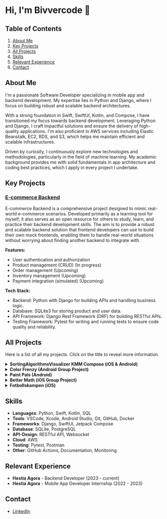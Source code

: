 # Hi, I'm Bivvercode 👋

## Table of Contents

1. [About Me](#about-me)
2. [Key Projects](#key-projects)
3. [All Projects](#all-projects)
4. [Skills](#skills)
5. [Relevant Experience](#relevant-experience)
6. [Contact](#contact)

## About Me

I'm a passionate Software Developer specializing in mobile app and backend development. My expertise lies in Python and Django, where I focus on building robust and scalable backend architectures.

With a strong foundation in Swift, SwiftUI, Kotlin, and Compose, I have transitioned my focus towards backend development. Leveraging Python and Django, I craft impactful solutions and ensure the delivery of high-quality applications. I'm also proficient in AWS services including Elastic Beanstalk, EC2, RDS, and S3, which helps me maintain efficient and scalable infrastructures.

Driven by curiosity, I continuously explore new technologies and methodologies, particularly in the field of machine learning. My academic background provides me with solid fundamentals in app architecture and coding best practices, which I apply in every project I undertake.

## Key Projects

### [E-commerce Backend](https://github.com/Bivvercode/ecommerce-backend)
E-commerce Backend is a comprehensive project designed to mimic real-world e-commerce scenarios. Developed primarily as a learning tool for myself, it also serves as an open resource for others to study, learn, and practice their backend development skills. The aim is to provide a robust and scalable backend solution that frontend developers can use to build their own mock frontends, enabling them to handle real-world situations without worrying about finding another backend to integrate with.

**Features:**
- User authentication and authorization
- Product management (CRUD) (In progress)
- Order management (Upcoming)
- Inventory management (Upcoming)
- Payment integration (simulated) (Upcoming)

**Tech Stack:**
- Backend: Python with Django for building APIs and handling business logic.
- Database: SQLite3 for storing product and user data.
- API Framework: Django Rest Framework (DRF) for building RESTful APIs.
- Testing Framework: Pytest for writing and running tests to ensure code quality and reliability.

## All Projects

Here is a list of all my projects. Click on the title to reveal more information.

<details>
  <summary><strong>SortingAlgorithmsVisualizer KMM Compose (iOS & Android)</strong></summary>
  
  [GitHub repository](https://github.com/Bivvercode/SortingAlgorithmsVisualizer)
  
  SortingAlgorithmsVisualizer is pretty much a self explanatory name. This was my first "completed" hobby project fully public on GitHub. When I was planning this I wanted to do    something "simple" but still could challenge me. The reason for me to keep it simple was because this would be a cross platform app for Android and iOS. I wanted to be able to    test my skills in algorithms and by visualizing it I made it a bit harder.
  
  The app is using bubble sort as a visualization to show what happens in "the back". This app was made with KMM Compose Multiplatform. Most of the code is written in kotlin and    some minor parts in Swift. This made it possible to use one code base for both Android and iOS. 

  <div align="center">
    <img src="https://github.com/Bivvercode/Bivvercode/blob/main/assets/sav_1.png" alt="Screenshot 1" width="300"/>
    <img src="https://github.com/Bivvercode/Bivvercode/blob/main/assets/sav_2.png" alt="Screenshot 2" width="300"/>
    <img src="https://github.com/Bivvercode/Bivvercode/blob/main/assets/sav_3.png" alt="Screenshot 3" width="300"/>
  </div>
  
</details>

<details>
  <summary><strong>Color Frenzy (Android Group Project)</strong></summary>

  [Google play](https://play.google.com/store/apps/details?id=se.alexanderandersson.colorfrenzy)
  
  <div style="display: flex; justify-content: space-between; align-items: center;">
    <img src="https://github.com/Bivvercode/Bivvercode/blob/main/assets/clr_frz_logo.png" alt="Color Frenzy Logo" width="128" style="margin-left: 20px;"/>
    <p>Color Frenzy is made in a group of three. This is a simple game where you have four buttons colored red, yellow, blue, and green. One of the colors will be randomly picked and shown at the top of the screen, and you have to press the correct color. If you press the wrong one, you lose and have to start over. There are three different difficulties, making this a simple game for every age. Then we have the time limit; you have a certain amount of time before you lose. For every point you get, the time will be shorter, making this harder and harder.</p>
    <p>Color Frenzy is made in Android Studio using Kotlin and XML. We worked together using Git through GitHub.</p>
</div>

  <div align="center">
    <img src="https://github.com/Bivvercode/Bivvercode/blob/main/assets/clr_frz_1.png" alt="Color Frenzy Screenshot 1" width="300"/>
    <img src="https://github.com/Bivvercode/Bivvercode/blob/main/assets/clr_frz_2.png" alt="Color Frenzy Screenshot 2" width="300"/>
    <img src="https://github.com/Bivvercode/Bivvercode/blob/main/assets/clr_frz_3.png" alt="Color Frenzy Screenshot 3" width="300"/>
  </div>
  
</details>

<details>
  <summary><strong>Paint Pals (Android)</strong></summary>

  [Google play](https://play.google.com/store/apps/details?id=se.alexanderandersson.paintpals)

  <div style="display: flex; justify-content: space-between; align-items: center;">
    <img src="https://github.com/Bivvercode/Bivvercode/blob/main/assets/pp_logo.png" alt="Paint Pals Logo" width="128" style="margin-left: 20px;"/>
  </div>

  Paint Pals was my first Android app and I wanted to do something different than ”pressing buttons in menus”. I chose to do a drawing app to test something new. Paint Pals is a simple drawing app, not made for artists. In Paint Pals you can draw with different sizes and colors on your brush. You can also use some premade shapes where you can choose color and size. You can save your drawings to your photo album with or without watermark. It is localized in Swedish and English.

  Paint Pals is created in Android Studio using Kotlin and XML.

  <div align="center">
    <img src="https://github.com/Bivvercode/Bivvercode/blob/main/assets/pp_1.png" alt="Paint Pals Screenshot 1" width="225"/>
    <img src="https://github.com/Bivvercode/Bivvercode/blob/main/assets/pp_2.png" alt="Paint Pals Screenshot 2" width="225"/>
    <img src="https://github.com/Bivvercode/Bivvercode/blob/main/assets/pp_3.png" alt="Paint Pals Screenshot 3" width="225"/>
    <img src="https://github.com/Bivvercode/Bivvercode/blob/main/assets/pp_4.png" alt="Paint Pals Screenshot 4" width="225"/>
  </div>
  
</details>

<details>
  <summary><strong>Better Math (iOS Group Project)</strong></summary>

  [App Store](https://apps.apple.com/se/app/better-math/id1662503357?platform=iphone)

  <div style="display: flex; justify-content: space-between; align-items: center;">
    <img src="https://github.com/Bivvercode/Bivvercode/blob/main/assets/bm_logo.png" alt="Better Math Logo" width="128" style="margin-left: 20px;"/>
  </div>
  
  Better Math is made in a group of three. It is a forum for math questions and discussions for all ages. You can create an account with email and password or ”Sign in with Apple”. After you have created an account you can write posts, comments and like/dislike other peoples posts and comments. Without an account you can still view other peoples posts and comments.
  
  Better Math is created  in Xcode using Swift and SwiftUI. The authentication and real time database is made through Firebase. We worked together using Git through Github.

  <div align="center">
    <img src="https://github.com/Bivvercode/Bivvercode/blob/main/assets/bm_1.png" alt="Better Math Screenshot 1" width="300"/>
    <img src="https://github.com/Bivvercode/Bivvercode/blob/main/assets/bm_2.png" alt="Better Math Screenshot 2" width="300"/>
    <img src="https://github.com/Bivvercode/Bivvercode/blob/main/assets/bm_3.png" alt="Better Math Screenshot 3" width="300"/>
  </div>

</details>

<details>
  <summary><strong>Fotbollskampen (iOS)</strong></summary>

  <div style="display: flex; justify-content: space-between; align-items: center;">
    <img src="https://github.com/Bivvercode/Bivvercode/blob/main/assets/fk_logo.jpeg" alt="Fotbollskampen Logo" width="128" style="margin-left: 20px;"/>
  </div>
  
  Fotbollskampen was my first app I did and was originally published on App Store. The app was made for football enjoyers, especially targeting Swedish football fans. Each week you predicted the outcome of the matches in Allsvenskan and got points depending on the outcomes. You could start your own "Leagues" with your friends to compete against each other.
  
  It is made in Xcode using Swift and SwiftUI. For database I used Firebase "Real Time Database". Authentication is also made through Firebase. The football games and stats were fetched through Rest API.
  
  The app is unfortunately **REMOVED** from App Store due to complications.

  <div align="center">
    <img src="https://github.com/Bivvercode/Bivvercode/blob/main/assets/fk_1.png" alt="Fotbollskampen Screenshot 1" width="300"/>
    <img src="https://github.com/Bivvercode/Bivvercode/blob/main/assets/fk_2.png" alt="Fotbollskampen Screenshot 2" width="300"/>
    <img src="https://github.com/Bivvercode/Bivvercode/blob/main/assets/fk_3.png" alt="Fotbollskampen Screenshot 3" width="300"/>
  </div>
  
</details>

## Skills

- **Languages**: Python, Swift, Kotlin, SQL
- **Tools**: VSCode, Xcode, Android Studio, Git, GitHub, Docker
- **Frameworks**: Django, SwiftUI, Jetpack Compose
- **Database**: SQLite, PostgreSQL
- **API-Design**: RESTful API, Websocket
- **Cloud**: AWS
- **Testing**: Pytest, Postman
- **Other**: GitHub Actions, Documentation, Monitoring

## Relevant Experience

- **Hestia Agora** - Backend Developer (2023 - current)
- **Hestia Agora** - Mobile App Developer Internship (2022 - 2023)

## Contact

- [LinkedIn](https://www.linkedin.com/in/alexander-andersson-704435262/)

<!--
**Bivvercode/Bivvercode** is a ✨ _special_ ✨ repository because its `README.md` (this file) appears on your GitHub profile.

Here are some ideas to get you started:

- 🔭 I’m currently working on ...
- 🌱 I’m currently learning ...
- 👯 I’m looking to collaborate on ...
- 🤔 I’m looking for help with ...
- 💬 Ask me about ...
- 📫 How to reach me: ...
- 😄 Pronouns: ...
- ⚡ Fun fact: ...
-->
